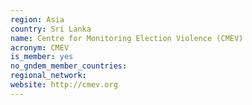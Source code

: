 ```yaml
---
region: Asia
country: Sri Lanka
name: Centre for Monitoring Election Violence (CMEV)
acronym: CMEV
is_member: yes
no_gndem_member_countries: 
regional_network: 
website: http://cmev.org
---
```

